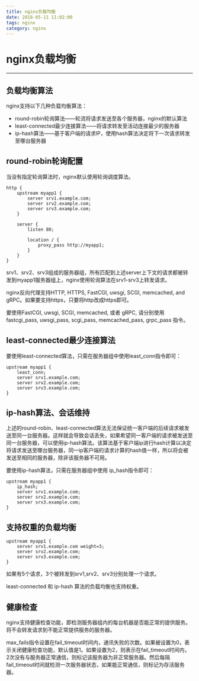 ```yaml
---
title: nginx负载均衡
date: 2018-05-11 11:02:00
tags: nginx
category: nginx
---
```


# nginx负载均衡
----------------

## 负载均衡算法
nginx支持以下几种负载均衡算法：

+ round-robin轮询算法——轮流将请求发送至各个服务器，nginx的默认算法
+ least-connected最少连接算法——将请求转发至活动连接最少的服务器
+ ip-hash算法——基于客户端的请求IP，使用hash算法决定将下一次请求转发至哪台服务器

## round-robin轮询配置
当没有指定轮询算法时，nginx默认使用轮询调度算法。

    http {
        upstream myapp1 {
            server srv1.example.com;
            server srv2.example.com;
            server srv3.example.com;
        }

        server {
            listen 80;

            location / {
                proxy_pass http://myapp1;
            }
        }
    }
srv1、srv2、srv3组成的服务器组，所有匹配到上述server上下文的请求都被转发到myapp1服务器组上，nginx使用轮询算法在srv1-srv3上转发请求。

nginx反向代理支持HTTP, HTTPS, FastCGI, uwsgi, SCGI, memcached, and gRPC。如果要支持https，只要将http改成https即可。

要使用FastCGI, uwsgi, SCGI, memcached, 或者 gRPC, 请分别使用 fastcgi_pass, uwsgi_pass, scgi_pass, memcached_pass,  grpc_pass 指令。

## least-connected最少连接算法
要使用least-connected算法，只需在服务器组中使用least_conn指令即可：

    upstream myapp1 {
        least_conn;
        server srv1.example.com;
        server srv2.example.com;
        server srv3.example.com;
    }

## ip-hash算法、会话维持
上述的round-robin、least-connected算法无法保证统一客户端的后续请求被发送至同一台服务器。这样就会导致会话丢失，如果希望同一客户端的请求被发送至同一台服务器，可以使用ip-hash算法。该算法基于客户端ip进行hash计算以决定将请求发送至哪台服务器，同一ip客户端的请求计算的hash值一样，所以将会被发送至相同的服务器，除非该服务器不可用。

要使用ip-hash算法，只需在服务器组中使用 ip_hash指令即可：

    upstream myapp1 {
        ip_hash;
        server srv1.example.com;
        server srv2.example.com;
        server srv3.example.com;
    }

## 支持权重的负载均衡

    upstream myapp1 {
        server srv1.example.com weight=3;
        server srv2.example.com;
        server srv3.example.com;
    }
如果有5个请求，3个被转发到srv1,srv2、srv3分别处理一个请求。

least-connected 和 ip-hash 算法的负载均衡也支持权重。

## 健康检查
nginx支持健康检查功能，即检测服务器组内的每台机器是否能正常的提供服务。将不会转发请求到不能正常提供服务的服务器。

max_fails指令设置在fail_timeout时间内，通讯失败的次数。如果被设置为0，表示关闭健康检查功能，默认值是1。如果设置为2，则表示在fail_timeout时间内，2次没有与服务器正常通信，则标记该服务器为非正常服务器。然后每隔fail_timeout时间就检测一次服务器状态，如果能正常通信，则标记为存活服务器。